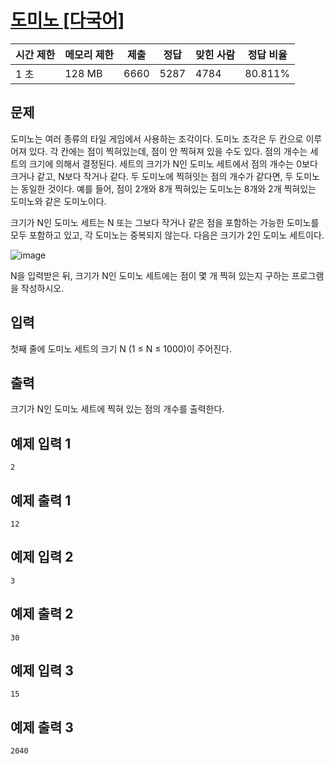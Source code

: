 # [도미노 [다국어]](https://www.acmicpc.net/problem/2921)

| 시간 제한 | 메모리 제한 | 제출 | 정답 | 맞힌 사람 | 정답 비율 |
| --- | --- | --- | --- | --- | --- |
| 1 초 | 128 MB | 6660 | 5287 | 4784 | 80.811% |

## 문제

도미노는 여러 종류의 타일 게임에서 사용하는 조각이다. 도미노 조각은 두 칸으로 이루어져 있다. 각 칸에는 점이 찍혀있는데, 점이 안 찍혀져 있을 수도 있다. 점의 개수는 세트의 크기에 의해서 결정된다. 세트의 크기가 N인 도미노 세트에서 점의 개수는 0보다 크거나 같고, N보다 작거나 같다. 두 도미노에 찍혀잇는 점의 개수가 같다면, 두 도미노는 동일한 것이다. 예를 들어, 점이 2개와 8개 찍혀있는 도미노는 8개와 2개 찍혀있는 도미노와 같은 도미노이다.

크기가 N인 도미노 세트는 N 또는 그보다 작거나 같은 점을 포함하는 가능한 도미노를 모두 포함하고 있고, 각 도미노는 중복되지 않는다. 다음은 크기가 2인 도미노 세트이다.

![image](https://upload.acmicpc.net/28c6158c-74d6-4bf5-88c7-fa1c8de9dd88/-/preview/)

N을 입력받은 뒤, 크기가 N인 도미노 세트에는 점이 몇 개 찍혀 있는지 구하는 프로그램을 작성하시오.

## 입력

첫째 줄에 도미노 세트의 크기 N (1 ≤ N ≤ 1000)이 주어진다.

## 출력

크기가 N인 도미노 세트에 찍혀 있는 점의 개수를 출력한다.

## 예제 입력 1

```
2

```

## 예제 출력 1

```
12

```

## 예제 입력 2

```
3

```

## 예제 출력 2

```
30

```

## 예제 입력 3

```
15

```

## 예제 출력 3

```
2040
```
